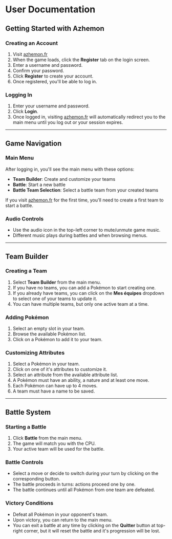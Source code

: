 # User Documentation

## Getting Started with Azhemon

### Creating an Account

1. Visit [azhemon.fr](https://azhemon.fr)
2. When the game loads, click the **Register** tab on the login screen.
3. Enter a username and password.
4. Confirm your password.
5. Click **Register** to create your account.
6. Once registered, you'll be able to log in.

### Logging In

1. Enter your username and password.
2. Click **Login**.
3. Once logged in, visiting [azhemon.fr](https://azhemon.fr) will automatically redirect you to the main menu until you log out or your session expires.

---

## Game Navigation

### Main Menu

After logging in, you'll see the main menu with these options:

- **Team Builder**: Create and customize your teams
- **Battle**: Start a new battle
- **Battle Team Selection**: Select a battle team from your created teams

If you visit [azhemon.fr](https://azhemon.fr) for the first time, you'll need to create a first team to start a battle.

### Audio Controls

- Use the audio icon in the top-left corner to mute/unmute game music.
- Different music plays during battles and when browsing menus.

---

## Team Builder

### Creating a Team

1. Select **Team Builder** from the main menu.
2. If you have no teams, you can add a Pokémon to start creating one.
3. If you already have teams, you can click on the **Mes équipes** dropdown to select one of your teams to update it.
4. You can have multiple teams, but only one active team at a time.

### Adding Pokémon

1. Select an empty slot in your team.
2. Browse the available Pokémon list.
3. Click on a Pokémon to add it to your team.

### Customizing Attributes

1. Select a Pokémon in your team.
2. Click on one of it's attributes to customize it.
3. Select an attribute from the available attribute list.
4. A Pokémon must have an ability, a nature and at least one move.
5. Each Pokémon can have up to 4 moves.
6. A team must have a name to be saved.

---

## Battle System

### Starting a Battle

1. Click **Battle** from the main menu.
2. The game will match you with the CPU.
3. Your active team will be used for the battle.

### Battle Controls

- Select a move or decide to switch during your turn by clicking on the corresponding button.
- The battle proceeds in turns: actions proceed one by one.
- The battle continues until all Pokémon from one team are defeated.

### Victory Conditions

- Defeat all Pokémon in your opponent's team.
- Upon victory, you can return to the main menu.
- You can exit a battle at any time by clicking on the **Quitter** button at top-right corner, but it will reset the battle and it's progression will be lost.